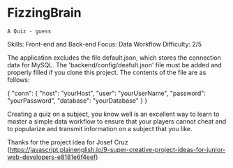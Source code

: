 # FizzingBrain

    A Quiz - guess

Skills: Front-end and Back-end
Focus: Data Workflow
Difficulty: 2/5

The application excludes the file default.json, which stores the connection data for MySQL. The 'backend/config/deafult.json' file must be added and properly filled if you clone this project.
The contents of the file are as follows:

{
"conn": {
"host": "yourHost",
"user": "yourUserName",
"password": "yourPassword",
"database": "yourDatabase"
}
}

Creating a quiz on a subject, you know well is an excellent way to learn to master a simple data workflow to ensure that your players cannot cheat and to popularize and transmit information on a subject that you like.

Thanks for the project idea for Josef Cruz (https://javascript.plainenglish.io/9-super-creative-project-ideas-for-junior-web-developers-e8181e6f4eef)
